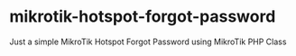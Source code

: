 # mikrotik-hotspot-forgot-password
Just a simple MikroTik Hotspot Forgot Password using MikroTik PHP Class
